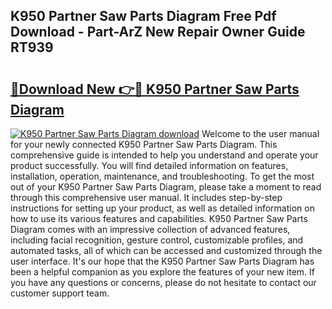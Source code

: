 ## K950 Partner Saw Parts Diagram Free Pdf Download - Part-ArZ New Repair Owner Guide RT939

# <h2><a href="http://dfrfc8i.blite.top/?on=K950+Partner+Saw+Parts+Diagram">🔗Download New 👉🔴 K950 Partner Saw Parts Diagram</a></h2>

[![K950 Partner Saw Parts Diagram download](https://i.imgur.com/lujVjoI.png)](http://dfrfc8i.blite.top/?on=K950+Partner+Saw+Parts+Diagram)
Welcome to the user manual for your newly connected K950 Partner Saw Parts Diagram. This comprehensive guide is intended to help you understand and operate your product successfully. You will find detailed information on features, installation, operation, maintenance, and troubleshooting. To get the most out of your K950 Partner Saw Parts Diagram, please take a moment to read through this comprehensive user manual. It includes step-by-step instructions for setting up your product, as well as detailed information on how to use its various features and capabilities. K950 Partner Saw Parts Diagram comes with an impressive collection of advanced features, including facial recognition, gesture control, customizable profiles, and automated tasks, all of which can be accessed and customized through the user interface. It's our hope that the K950 Partner Saw Parts Diagram has been a helpful companion as you explore the features of your new item. If you have any questions or concerns, please do not hesitate to contact our customer support team.

